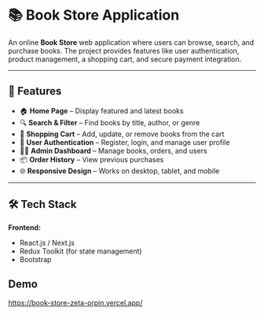 # 📚 Book Store Application

An online **Book Store** web application where users can browse, search, and purchase books. The project provides features like user authentication, product management, a shopping cart, and secure payment integration.

---

## 🚀 Features

- 🏠 **Home Page** – Display featured and latest books  
- 🔍 **Search & Filter** – Find books by title, author, or genre  
- 🛒 **Shopping Cart** – Add, update, or remove books from the cart  
- 👤 **User Authentication** – Register, login, and manage user profile  
- 🧑‍💼 **Admin Dashboard** – Manage books, orders, and users  
- 📦 **Order History** – View previous purchases  
- 🌐 **Responsive Design** – Works on desktop, tablet, and mobile  

---

## 🛠️ Tech Stack

**Frontend:**
- React.js / Next.js  
- Redux Toolkit (for state management)  
- Bootstrap  

## Demo
https://book-store-zeta-orpin.vercel.app/
